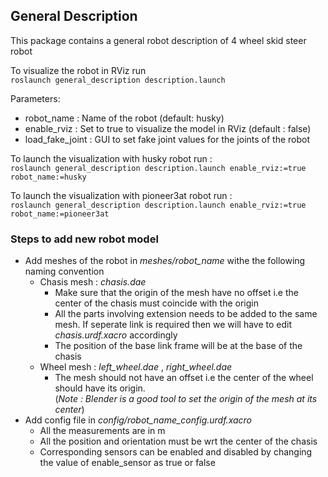 ## General Description

This package contains a general robot description of 4 wheel skid steer robot

To visualize the robot in RViz run<br>
```roslaunch general_description description.launch```

Parameters:
- robot_name : Name of the robot (default: husky)
- enable_rviz : Set to true to visualize the model in RViz (default : false)
- load_fake_joint : GUI to set fake joint values for the joints of the robot

To launch the visualization with husky robot run : <br>
```roslaunch general_description description.launch enable_rviz:=true robot_name:=husky```

To launch the visualization with pioneer3at robot run : <br>
```roslaunch general_description description.launch enable_rviz:=true robot_name:=pioneer3at```

### Steps to add new robot model

- Add meshes of the robot in *meshes/robot_name* withe the following naming convention
  - Chasis mesh : *chasis.dae* 
    - Make sure that the origin of the mesh have no offset i.e the center of the chasis must coincide with the origin
    - All the parts involving extension needs to be added to the same mesh. If seperate link is required then we will have to edit *chasis.urdf.xacro* accordingly
    - The position of the base link frame will be at the base of the chasis
  - Wheel mesh : *left_wheel.dae* , *right_wheel.dae*
    - The mesh should not have an offset i.e the center of the wheel should have its origin.<br>
    (*Note : Blender is a good tool to set the origin of the mesh at its center*)
- Add config file in *config/robot_name_config.urdf.xacro* 
  - All the measurements are in m
  - All the position and orientation must be wrt the center of the chasis
  - Corresponding sensors can be enabled and disabled by changing the value of enable_sensor as true or false

